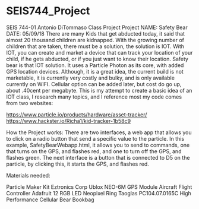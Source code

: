 # SEIS744_Project
SEIS 744-01 Antonio DiTommaso Class Project
Project NAME: Safety Bear DATE: 05/09/18
There are many Kids that get abducted today, it said that almost 20 thousand children are kidnapped. With the growing number of children that are taken, there must be a solution, the solution is IOT. With IOT, you can create and market a device that can track your location of your child, if he gets abducted, or if you just want to know their location. Safety bear is that IOT solution. It uses a Particle Photon as its core, with added GPS location devices. Although, it is a great idea, the current build is not marketable, it is currently very costly and bulky, and is only available currently on WIFI. Cellular option can be added later, but cost do go up, about .40cent per megabyte. This is my attempt to create a basic idea of an IOT class, I research many topics, and I reference most my code comes from two websites: 

https://www.particle.io/products/hardware/asset-tracker/
https://www.hackster.io/Richa1/kid-tracker-1b58c9

How the Project works:
There are two interfaces, a web app that allows you to click on a radio button that send a specific value to the particle. In this example, SafetyBearWebapp.html, it allows you to send to commands, one that turns on the GPS, and flashes red, and one to turn off the GPS, and flashes green. The next interface is a button that is connected to D5 on the particle, by clicking this, it starts the GPS, and flashes red.

Materials needed:

Particle Maker Kit
Eztronics Corp Ublox NEO-6M GPS Module Aircraft Flight Controller
Adafruit 12 RGB LED Neopixel Ring
Taoglas PC104.07.0165C High Performance Cellular
Bear Bookbag

